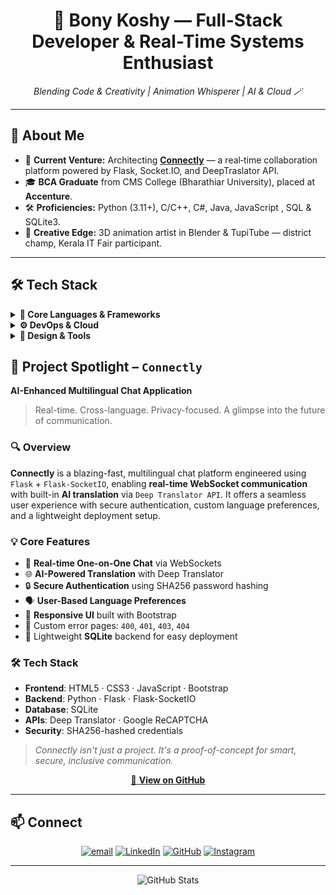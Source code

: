

<h1 align="center">👾 Bony Koshy — Full-Stack Developer & Real-Time Systems Enthusiast</h1>
<p align="center">
  <em>Blending Code & Creativity | Animation Whisperer | AI & Cloud 🪄</em>
</p>

---

## 🚀 About Me  

- 🔭 <strong>Current Venture:</strong> Architecting **[Connectly](https://github.com/BonyKoshy/Connectly)** — a real‑time collaboration platform powered by Flask, Socket.IO, and DeepTraslator API.  
- 🎓 **BCA Graduate** from CMS College (Bharathiar University), placed at **Accenture**.  
- 🛠️ **Proficiencies:** Python (3.11+), C/C++, C#, Java, JavaScript , SQL & SQLite3.  
- 🎨 **Creative Edge:** 3D animation artist in Blender & TupiTube — district champ, Kerala IT Fair participant.  

---

## 🛠️ Tech Stack  

<details>
<summary><strong>🧠 Core Languages & Frameworks</strong></summary><br>

<p align="left">
  <img src="https://cdn.jsdelivr.net/gh/devicons/devicon/icons/python/python-original.svg" alt="Python" width="40"/>
  <img src="https://cdn.jsdelivr.net/gh/devicons/devicon/icons/django/django-plain.svg" alt="Django" width="40"/>
  <img src="https://cdn.jsdelivr.net/gh/devicons/devicon/icons/flask/flask-original.svg" alt="Flask" width="40"/>
  <img src="https://cdn.jsdelivr.net/gh/devicons/devicon/icons/javascript/javascript-original.svg" alt="JavaScript" width="40"/>
  <img src="https://cdn.jsdelivr.net/gh/devicons/devicon/icons/c/c-original.svg" alt="C" width="40"/>
  <img src="https://cdn.jsdelivr.net/gh/devicons/devicon/icons/cplusplus/cplusplus-original.svg" alt="C++" width="40"/>
  <img src="https://cdn.jsdelivr.net/gh/devicons/devicon/icons/csharp/csharp-original.svg" alt="C#" width="40"/>
  <img src="https://cdn.jsdelivr.net/gh/devicons/devicon/icons/java/java-original.svg" alt="Java" width="40"/>
</p>
Python • Django • Flask • Socket.IO
JavaScript • C/C++ • C# • Java

</details>

<details>
<summary><strong>⚙️ DevOps & Cloud</strong></summary><br>

<p align="left">
  <img src="https://cdn.jsdelivr.net/gh/devicons/devicon/icons/git/git-original.svg" alt="Git" width="40"/>
  <img src="https://cdn.jsdelivr.net/gh/devicons/devicon/icons/github/github-original.svg" alt="GitHub" width="40"/>
</p>

Git • GitHub Actions

</details>

<details>
<summary><strong>🎨 Design & Tools</strong></summary><br>

<p align="left">
  <img src="https://cdn.jsdelivr.net/gh/devicons/devicon/icons/blender/blender-original.svg" alt="Blender" width="40"/>
  <img src="https://cdn.jsdelivr.net/gh/devicons/devicon/icons/figma/figma-original.svg" alt="Figma" width="40"/>
  <img src="https://cdn.jsdelivr.net/gh/devicons/devicon/icons/vscode/vscode-original.svg" alt="VSCode" width="40"/>
  <img src="https://cdn.jsdelivr.net/gh/devicons/devicon/icons/linux/linux-original.svg" alt="Linux" width="40"/>
  <img src="https://cdn.jsdelivr.net/gh/devicons/devicon/icons/bash/bash-original.svg" alt="Bash" width="40"/>
</p>

Blender • Figma • VSCode • Linux/Bash

</details>


## 🚀 Project Spotlight – `Connectly`  
**AI-Enhanced Multilingual Chat Application**  

> Real-time. Cross-language. Privacy-focused. A glimpse into the future of communication.

### 🔍 Overview  
**Connectly** is a blazing-fast, multilingual chat platform engineered using `Flask` + `Flask-SocketIO`, enabling **real-time WebSocket communication** with built-in **AI translation** via `Deep Translator API`. It offers a seamless user experience with secure authentication, custom language preferences, and a lightweight deployment setup.

### 💡 Core Features  
- 💬 **Real-time One-on-One Chat** via WebSockets  
- 🌐 **AI-Powered Translation** with Deep Translator  
- 🔒 **Secure Authentication** using SHA256 password hashing  
- 🗣️ **User-Based Language Preferences**  
- 📱 **Responsive UI** built with Bootstrap  
- 🚫 Custom error pages: `400`, `401`, `403`, `404`  
- 💾 Lightweight **SQLite** backend for easy deployment  

### 🛠 Tech Stack  
- **Frontend**: HTML5 · CSS3 · JavaScript · Bootstrap  
- **Backend**: Python · Flask · Flask-SocketIO  
- **Database**: SQLite  
- **APIs**: Deep Translator · Google ReCAPTCHA  
- **Security**: SHA256-hashed credentials  

> _Connectly isn't just a project. It's a proof-of-concept for smart, secure, inclusive communication._  

<p align="center">
  <a href="https://github.com/BonyKoshy/Connectly" target="_blank">
    🔗 <strong>View on GitHub</strong>
  </a>
</p>

---

## 📫 Connect  

<p align="center">
  <a href="mailto:bonykoshy@gmail.com"><img src="https://img.shields.io/badge/email%20📧-bonykoshy@gmail.com-006bed?style=flat-square" alt="email" /></a>
  <a href="https://linkedin.com/in/bonykoshy" target="_blank"><img src="https://img.shields.io/badge/LinkedIn-0A66C2?style=flat-square&logo=linkedin&logoColor=white" alt="LinkedIn" /></a>
  <a href="https://github.com/BonyKoshy" target="_blank"><img src="https://img.shields.io/badge/GitHub-181717?style=flat-square&logo=github&logoColor=white" alt="GitHub" /></a>
  <a href="https://instagram.com/bonn_i.e" target="_blank"><img src="https://img.shields.io/badge/Instagram-E4405F?style=flat-square&logo=instagram&logoColor=white" alt="Instagram" /></a>
</p>

---

<p align="center">
  <img src="https://github-readme-stats.vercel.app/api?username=bonykoshy&show_icons=true&theme=radical" alt="GitHub Stats" />  
</p>
